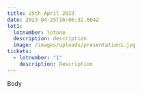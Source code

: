 ```yaml
---
title: 25th April 2023
date: 2023-04-25T16:06:32.604Z
lot1:
  lotnumber: lotone
  description: description
  image: /images/uploads/presentation1.jpg
tickets:
  - lotnumber: "1"
    description: Description
---
```

B﻿ody